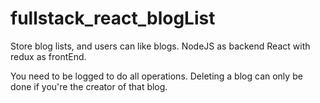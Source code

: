 # fullstack_react_blogList

Store blog lists, and users can like blogs.
NodeJS as backend
React with redux as frontEnd.

You need to be logged to do all operations.
Deleting a blog can only be done if you're the creator of that blog.
